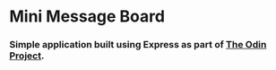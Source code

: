 # Mini Message Board

### Simple application built using Express as part of [The Odin Project](https://www.theodinproject.com/lessons/node-path-nodejs-mini-message-board).
